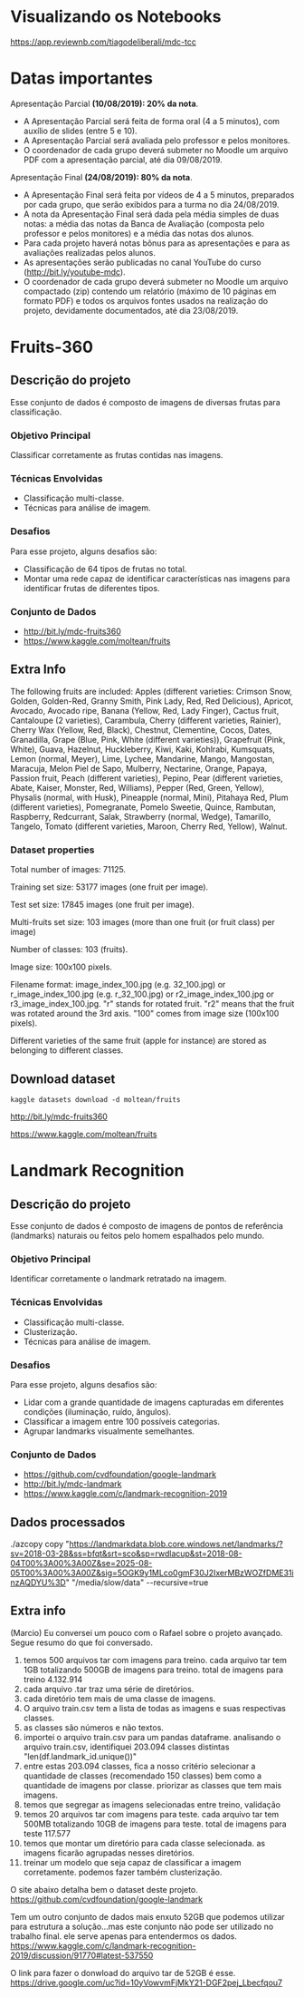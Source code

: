 # Visualizando os Notebooks
https://app.reviewnb.com/tiagodeliberali/mdc-tcc


# Datas importantes
Apresentação Parcial **(10/08/2019): 20% da nota**.
 - A Apresentação Parcial será feita de forma oral (4 a 5 minutos), com auxílio de slides (entre 5 e 10).
 - A Apresentação Parcial será avaliada pelo professor e pelos monitores.
 - O coordenador de cada grupo deverá submeter no Moodle um arquivo PDF com a apresentação
parcial, até dia 09/08/2019.

Apresentação Final **(24/08/2019): 80% da nota**.
 - A Apresentação Final será feita por vídeos de 4 a 5 minutos, preparados por cada grupo, que serão
exibidos para a turma no dia 24/08/2019.
 - A nota da Apresentação Final será dada pela média simples de duas notas: a média das notas da
Banca de Avaliação (composta pelo professor e pelos monitores) e a média das notas dos alunos.
 - Para cada projeto haverá notas bônus para as apresentações e para as avaliações realizadas pelos
alunos.
 - As apresentações serão publicadas no canal YouTube do curso (http://bit.ly/youtube-mdc).
 - O coordenador de cada grupo deverá submeter no Moodle um arquivo compactado (zip) contendo
um relatório (máximo de 10 páginas em formato PDF) e todos os arquivos fontes usados na realização
do projeto, devidamente documentados, até dia 23/08/2019.

# Fruits-360

## Descrição do projeto
Esse conjunto de dados é composto de imagens de diversas frutas para classificação.

### Objetivo Principal
Classificar corretamente as frutas contidas nas imagens.

### Técnicas Envolvidas
 - Classificação multi-classe.
 -  Técnicas para análise de imagem.

### Desafios
Para esse projeto, alguns desafios são:
 -  Classificação de 64 tipos de frutas no total.
 -  Montar uma rede capaz de identificar características nas imagens para identificar frutas de diferentes tipos.


### Conjunto de Dados
 -  http://bit.ly/mdc-fruits360
 -  https://www.kaggle.com/moltean/fruits


## Extra Info
The following fruits are included: Apples (different varieties: Crimson Snow, Golden, Golden-Red, Granny Smith, Pink Lady, Red, Red Delicious), Apricot, Avocado, Avocado ripe, Banana (Yellow, Red, Lady Finger), Cactus fruit, Cantaloupe (2 varieties), Carambula, Cherry (different varieties, Rainier), Cherry Wax (Yellow, Red, Black), Chestnut, Clementine, Cocos, Dates, Granadilla, Grape (Blue, Pink, White (different varieties)), Grapefruit (Pink, White), Guava, Hazelnut, Huckleberry, Kiwi, Kaki, Kohlrabi, Kumsquats, Lemon (normal, Meyer), Lime, Lychee, Mandarine, Mango, Mangostan, Maracuja, Melon Piel de Sapo, Mulberry, Nectarine, Orange, Papaya, Passion fruit, Peach (different varieties), Pepino, Pear (different varieties, Abate, Kaiser, Monster, Red, Williams), Pepper (Red, Green, Yellow), Physalis (normal, with Husk), Pineapple (normal, Mini), Pitahaya Red, Plum (different varieties), Pomegranate, Pomelo Sweetie, Quince, Rambutan, Raspberry, Redcurrant, Salak, Strawberry (normal, Wedge), Tamarillo, Tangelo, Tomato (different varieties, Maroon, Cherry Red, Yellow), Walnut.

### Dataset properties

Total number of images: 71125.

Training set size: 53177 images (one fruit per image).

Test set size: 17845 images (one fruit per image).

Multi-fruits set size: 103 images (more than one fruit (or fruit class) per image)

Number of classes: 103 (fruits).

Image size: 100x100 pixels.

Filename format: image_index_100.jpg (e.g. 32_100.jpg) or r_image_index_100.jpg (e.g. r_32_100.jpg) or r2_image_index_100.jpg or r3_image_index_100.jpg. "r" stands for rotated fruit. "r2" means that the fruit was rotated around the 3rd axis. "100" comes from image size (100x100 pixels).

Different varieties of the same fruit (apple for instance) are stored as belonging to different classes.

## Download dataset
`kaggle datasets download -d moltean/fruits`

http://bit.ly/mdc-fruits360

https://www.kaggle.com/moltean/fruits


# Landmark Recognition

## Descrição do projeto
Esse conjunto de dados é composto de imagens de pontos de referência (landmarks) naturais ou feitos pelo homem
espalhados pelo mundo.

### Objetivo Principal
Identificar corretamente o landmark retratado na imagem.

### Técnicas Envolvidas
 - Classificação multi-classe.
 - Clusterização.
 - Técnicas para análise de imagem.

### Desafios
Para esse projeto, alguns desafios são:
 - Lidar com a grande quantidade de imagens capturadas em diferentes condições (iluminação, ruído, ângulos).
 - Classificar a imagem entre 100 possíveis categorias.
 - Agrupar landmarks visualmente semelhantes.
 
### Conjunto de Dados
 - https://github.com/cvdfoundation/google-landmark
 - http://bit.ly/mdc-landmark
 - https://www.kaggle.com/c/landmark-recognition-2019

 
## Dados processados
./azcopy copy "https://landmarkdata.blob.core.windows.net/landmarks/?sv=2018-03-28&ss=bfqt&srt=sco&sp=rwdlacup&st=2018-08-04T00%3A00%3A00Z&se=2025-08-05T00%3A00%3A00Z&sig=5OGK9y1MLco0gmF30J2IxerMBzWOZfDME31inzAQDYU%3D" "/media/slow/data" --recursive=true
 
## Extra info
(Marcio)
Eu conversei um pouco com o Rafael sobre o projeto avançado. Segue resumo do que foi conversado.

1. temos 500 arquivos tar com imagens para treino. cada arquivo tar tem 1GB totalizando 500GB de imagens para treino. total de imagens para treino 4.132.914
2. cada arquivo .tar traz uma série de diretórios.
3. cada diretório tem mais de uma classe de imagens.
4. O arquivo train.csv tem a lista de todas as imagens e suas respectivas classes.
5. as classes são números e não textos.
6. importei o arquivo train.csv para um pandas dataframe. analisando o arquivo train.csv, identifiquei 203.094 classes distintas "len(df.landmark_id.unique())"
7. entre estas 203.094 classes, fica a nosso critério selecionar a quantidade de classes (recomendado 150 classes) bem como a quantidade de imagens por classe. priorizar as classes que tem mais imagens.
8. temos que segregar as imagens selecionadas entre treino, validação
9. temos 20 arquivos tar com imagens para teste. cada arquivo tar tem 500MB totalizando 10GB de imagens para teste. total de imagens para teste 117.577
10. temos que montar um diretório para cada classe selecionada. as imagens ficarão agrupadas nesses diretórios.
11. treinar um modelo que seja capaz de classificar a imagem corretamente. podemos fazer também clusterização.

O site abaixo detalha bem o dataset deste projeto.
https://github.com/cvdfoundation/google-landmark


Tem um outro conjunto de dados mais enxuto 52GB que podemos utilizar para estrutura a solução...mas este conjunto não pode ser utilizado no trabalho final. ele serve apenas para entendermos os dados.
https://www.kaggle.com/c/landmark-recognition-2019/discussion/91770#latest-537550

O link para fazer o donwload do arquivo tar de 52GB é esse.
https://drive.google.com/uc?id=10yVowvmFjMkY21-DGF2pej_Lbecfqou7

